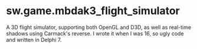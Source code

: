 # sw.game.mbdak3_flight_simulator
A 3D flight simulator, supporting both OpenGL and D3D, as well as real-time shadows using Carmack's reverse. I wrote it when I was 16, so ugly code and written in Delphi 7.
